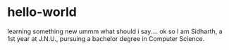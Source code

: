 # hello-world
learning something new
ummm what should i say....
ok so I am Sidharth, a 1st year at J.N.U., pursuing a bachelor degree in Computer Science.
